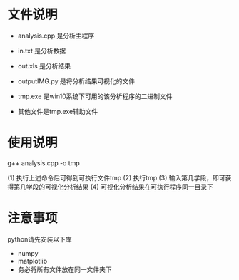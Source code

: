 # 文件说明
* analysis.cpp 是分析主程序

* in.txt 是分析数据
* out.xls 是分析结果
* outputIMG.py 是将分析结果可视化的文件
* tmp.exe 是win10系统下可用的该分析程序的二进制文件
* 其他文件是tmp.exe辅助文件

# 使用说明
g++ analysis.cpp -o tmp 

(1) 执行上述命令后可得到可执行文件tmp
(2) 执行tmp
(3) 输入第几学段，即可获得第几学段的可视化分析结果
(4) 可视化分析结果在可执行程序同一目录下

# 注意事项
python请先安装以下库
* numpy
* matplotlib
* 务必将所有文件放在同一文件夹下
